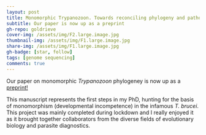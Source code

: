 ```yaml
---
layout: post
title: Monomorphic Trypanozoon. Towards reconciling phylogeny and pathologies
subtitle: Our paper is now up as a preprint
gh-repo: goldrieve
cover-img: /assets/img/F2.large.image.jpg
thumbnail-img: /assets/img/F1.large.image.jpg
share-img: /assets/img/F1.large.image.jpg
gh-badge: [star, follow]
tags: [genome sequencing]
comments: true
---
```


Our paper on monomorphic _Trypanozoon_ phylogeney is now up as a [preprint!](https://www.biorxiv.org/content/10.1101/2021.04.14.439642v1.full)

This manuscript represents the first steps in my PhD, hunting for the basis of monomorphism (developmental incompetence) in the infamous _T. brucei_. This project was mainly completed during lockdown and I really enjoyed it as it brought together collaborators from the diverse fields of evolutionary biology and parasite diagnostics.
